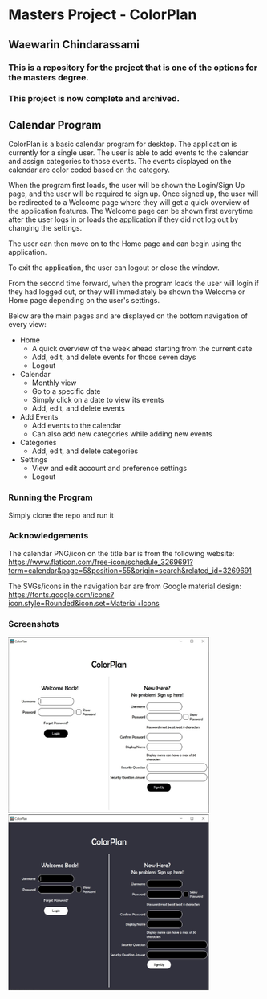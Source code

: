 # Masters Project - ColorPlan

## Waewarin Chindarassami

### This is a repository for the project that is one of the options for the masters degree.
### This project is now complete and archived.

## Calendar Program
ColorPlan is a basic calendar program for desktop. The application is currently for a single user. The user is able to add events to the calendar and assign categories to those events. The events displayed on the calendar are color coded based on the category.

When the program first loads, the user will be shown the Login/Sign Up page, and the user will be required to sign up. Once signed up, the user will be redirected to a Welcome page where they will get a quick overview of the application features. The Welcome page can be shown first everytime after the user logs in or loads the application if they did not log out by changing the settings. 

The user can then move on to the Home page and can begin using the application. 

To exit the application, the user can logout or close the window. 

From the second time forward, when the program loads the user will login if they had logged out, or they will immediately be shown the Welcome or Home page depending on the user's settings.

Below are the main pages and are displayed on the bottom navigation of every view:
* Home
  * A quick overview of the week ahead starting from the current date
  * Add, edit, and delete events for those seven days
  * Logout
* Calendar
  * Monthly view
  * Go to a specific date
  * Simply click on a date to view its events
  * Add, edit, and delete events
* Add Events
  * Add events to the calendar
  * Can also add new categories while adding new events
* Categories
  * Add, edit, and delete categories
* Settings
  * View and edit account and preference settings
  * Logout

### Running the Program
Simply clone the repo and run it

### Acknowledgements
The calendar PNG/icon on the title bar is from the following website:
https://www.flaticon.com/free-icon/schedule_3269691?term=calendar&page=5&position=55&origin=search&related_id=3269691

The SVGs/icons in the navigation bar are from Google material design:
https://fonts.google.com/icons?icon.style=Rounded&icon.set=Material+Icons

### Screenshots

<img src="./Screenshots/Login_light.JPG" width="400" height="350"></img>
<img src="./Screenshots/Login_dark.JPG" width="400" height="350"></img>
